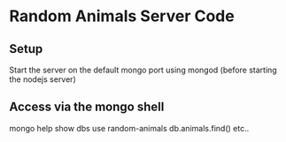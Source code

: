 # Random Animals Server Code

## Setup
Start the server on the default mongo port using mongod (before starting the nodejs server)

## Access via the mongo shell
mongo
help
show dbs
use random-animals
db.animals.find()
etc..